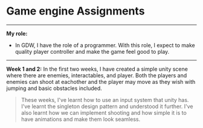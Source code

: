 # Game engine Assignments
---
**My role:**
 - In GDW, I have the role of a programmer.
 With this role, I expect to make quality player controller and make the game feel good to play.
 ---
**Week 1 and 2:**
In the first two weeks, I have created a simple unity scene where there are enemies, interactables, and player.
Both the players and enemies can shoot at eachother and the player may move as they wish with jumping and basic obstacles included.
> These weeks, I've learnt how to use an input system that unity has. I've learnt the singleton design pattern and understood it further.
> I've also learnt how we can implement shooting and how simple it is to have animations and make them look seamless.
